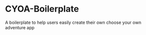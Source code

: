 # CYOA-Boilerplate
A boilerplate to help users easily create their own choose your own adventure app

